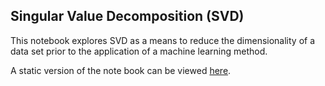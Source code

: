 ## Singular Value Decomposition (SVD)
This notebook explores SVD as a means to reduce the dimensionality of a data set prior to the application of a machine learning method.

A static version of the note book can be viewed [here](ksureshprojects.github.io/SVD.html).
